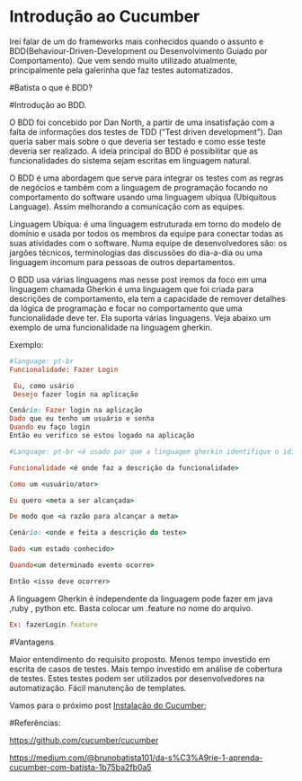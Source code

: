 # Introdução ao Cucumber

Irei falar de um do frameworks mais conhecidos quando o assunto e BDD(Behaviour-Driven-Development ou Desenvolvimento Guiado por Comportamento). Que vem sendo muito utilizado atualmente, principalmente pela galerinha que faz testes automatizados.

#Batista o que é BDD?


#Introdução ao BDD.

O BDD foi concebido por Dan North, a partir de uma insatisfação com a falta de informações dos testes de TDD (“Test driven development”). Dan queria saber mais sobre o que deveria ser testado e como esse teste deveria ser realizado. A ideia principal do BDD é possibilitar que as funcionalidades do sistema sejam escritas em linguagem natural.

O BDD é uma abordagem que serve para integrar os testes com as regras de negócios e também com a linguagem de programação focando no comportamento do software usando uma linguagem ubíqua (Ubiquitous Language). Assim melhorando a comunicação com as equipes.

Linguagem Ubíqua: é uma linguagem estruturada em torno do modelo de domínio e usada por todos os membros da equipe para conectar todas as suas atividades com o software. Numa equipe de desenvolvedores são: os jargões técnicos, terminologias das discussões do dia-a-dia ou uma linguagem incomum para pessoas de outros departamentos.

O BDD usa várias linguagens mas nesse post iremos da foco em uma linguagem chamada Gherkin é uma linguagem que foi criada para descrições de comportamento, ela tem a capacidade de remover detalhes da lógica de programação e focar no comportamento que uma funcionalidade deve ter. Ela suporta várias linguagens. Veja abaixo um exemplo de uma funcionalidade na linguagem gherkin.

Exemplo:

```ruby
#language: pt-br
Funcionalidade: Fazer Login

 Eu, como usário
 Desejo fazer login na aplicação

Cenário: Fazer login na aplicação
Dado que eu tenho um usuário e senha
Quando eu faço login
Então eu verifico se estou logado na aplicação
```

```ruby
#Language: pt-br <é usado par que a linguagem gherkin identifique o idioma português >

Funcionalidade <é onde faz a descrição da funcionalidade>

Como um <usuário/ator>

Eu quero <meta a ser alcançada>

De modo que <a razão para alcançar a meta>

Cenário: <onde e feita a descrição do teste>

Dado <um estado conhecido>

Quando<um determinado evento ocorre>

Então <isso deve ocorrer>
```

A linguagem Gherkin é independente da linguagem pode fazer em java ,ruby , python etc. Basta colocar um .feature no nome do arquivo.

```ruby
Ex: fazerLogin.feature
```

#Vantagens

Maior entendimento do requisito proposto.
Menos tempo investido em escrita de casos de testes.
Mais tempo investido em análise de cobertura de testes.
Estes testes podem ser utilizados por desenvolvedores na automatização.
Fácil manutenção de templates.

Vamos para o próximo post [Instalação do Cucumber](https://github.com/brunobatista25/best_archer/blob/master/tests/Cucumber/02-instalacao_cucumber.md);

#Referências:
	
https://github.com/cucumber/cucumber

https://medium.com/@brunobatista101/da-s%C3%A9rie-1-aprenda-cucumber-com-batista-1b75ba2fb0a5
